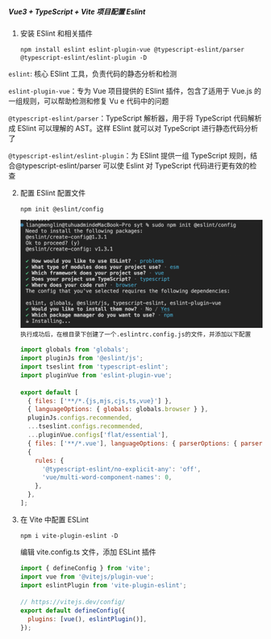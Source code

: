 ##### Vue3 + TypeScript + Vite 项目配置 Eslint

1. 安装 ESlint 和相关插件

   ```
   npm install eslint eslint-plugin-vue @typescript-eslint/parser @typescript-eslint/eslint-plugin -D
   ```

`eslint`: 核心 ESlint 工具，负责代码的静态分析和检测

`eslint-plugin-vue`：专为 Vue 项目提供的 ESlint 插件，包含了适用于 Vue.js 的一组规则，可以帮助检测和修复 Vu e 代码中的问题

`@typescript-eslint/parser`：TypeScript 解析器，用于将 TypeScript 代码解析成 ESlint 可以理解的 AST。这样 ESlint 就可以对 TypeScript 进行静态代码分析了

`@typescript-eslint/eslint-plugin`：为 ESlint 提供一组 TypeScript 规则，结合@typescript-eslint/parser 可以使 Eslint 对 TypeScript 代码进行更有效的检查

2. 配置 ESlint 配置文件

   ```
   npm init @eslint/config
   ```

   ![image-20240827175344072](Eslint配置.assets/image-20240827175344072.png)`执行成功后，在根目录下创建了一个.eslintrc.config.js的文件，并添加以下配置`

   ```javascript
   import globals from 'globals';
   import pluginJs from '@eslint/js';
   import tseslint from 'typescript-eslint';
   import pluginVue from 'eslint-plugin-vue';

   export default [
     { files: ['**/*.{js,mjs,cjs,ts,vue}'] },
     { languageOptions: { globals: globals.browser } },
     pluginJs.configs.recommended,
     ...tseslint.configs.recommended,
     ...pluginVue.configs['flat/essential'],
     { files: ['**/*.vue'], languageOptions: { parserOptions: { parser: tseslint.parser } } },
     {
       rules: {
         '@typescript-eslint/no-explicit-any': 'off',
         'vue/multi-word-component-names': 0,
       },
     },
   ];
   ```

3. 在 Vite 中配置 ESLint

   ```
   npm i vite-plugin-eslint -D
   ```

   编辑 vite.config.ts 文件，添加 ESLint 插件

   ```js
   import { defineConfig } from 'vite';
   import vue from '@vitejs/plugin-vue';
   import eslintPlugin from 'vite-plugin-eslint';

   // https://vitejs.dev/config/
   export default defineConfig({
     plugins: [vue(), eslintPlugin()],
   });
   ```
